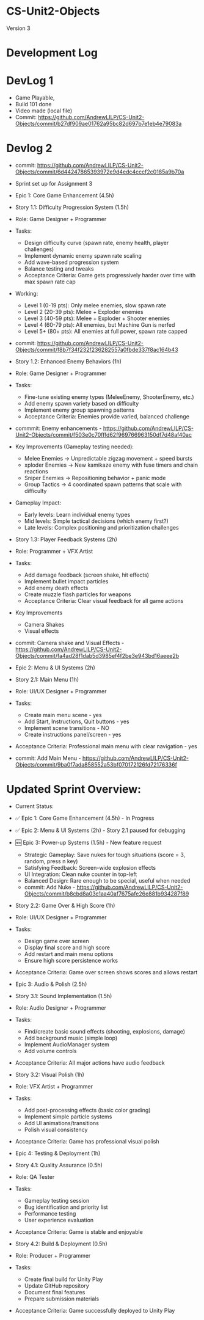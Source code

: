 # CS-Unit2-Objects
 Version 3

 # Development Log
 
 # DevLog 1
- Game Playable, 
- Build 101 done
- Video made (local file)
- Commit: https://github.com/AndrewLILP/CS-Unit2-Objects/commit/b27df909ae01762a95bc82d697b7e1eb4e79083a

 # Devlog 2
- commit: https://github.com/AndrewLILP/CS-Unit2-Objects/commit/6d44247865393972e9d4edc4cccf2c0185a9b70a
- Sprint set up for Assignment 3
- Epic 1: Core Game Enhancement (4.5h)

- Story 1.1: Difficulty Progression System (1.5h)
- Role: Game Designer + Programmer
- Tasks:
    - Design difficulty curve (spawn rate, enemy health, player challenges)
    - Implement dynamic enemy spawn rate scaling
    - Add wave-based progression system
    - Balance testing and tweaks
    - Acceptance Criteria: Game gets progressively harder over time with max spawn rate cap
- Working:
    - Level 1 (0-19 pts): Only melee enemies, slow spawn rate
    - Level 2 (20-39 pts): Melee + Exploder enemies
    - Level 3 (40-59 pts): Melee + Exploder + Shooter enemies
    - Level 4 (60-79 pts): All enemies, but Machine Gun is nerfed
    - Level 5+ (80+ pts): All enemies at full power, spawn rate capped
- commit: https://github.com/AndrewLILP/CS-Unit2-Objects/commit/f8b7f34f232f236282557a0fbde337f8ac164b43

- Story 1.2: Enhanced Enemy Behaviors (1h)
- Role: Game Designer + Programmer
- Tasks:
    - Fine-tune existing enemy types (MeleeEnemy, ShooterEnemy, etc.)
    - Add enemy spawn variety based on difficulty
    - Implement enemy group spawning patterns
    - Acceptance Criteria: Enemies provide varied, balanced challenge
- commmit: Enemy enhancements - https://github.com/AndrewLILP/CS-Unit2-Objects/commit/f503e0c70fffd62f969766963150df7d48af40ac
- Key Improvements (Gameplay testing needed):
    - Melee Enemies → Unpredictable zigzag movement + speed bursts
    - xploder Enemies → New kamikaze enemy with fuse timers and chain reactions
    - Sniper Enemies → Repositioning behavior + panic mode
    - Group Tactics → 4 coordinated spawn patterns that scale with difficulty
- Gameplay Impact:
    - Early levels: Learn individual enemy types
    - Mid levels: Simple tactical decisions (which enemy first?)
    - Late levels: Complex positioning and prioritization challenges
    
- Story 1.3: Player Feedback Systems (2h)
- Role: Programmer + VFX Artist
- Tasks:
    - Add damage feedback (screen shake, hit effects)
    - Implement bullet impact particles
    - Add enemy death effects
    - Create muzzle flash particles for weapons
    - Acceptance Criteria: Clear visual feedback for all game actions
- Key Improvements
    - Camera Shakes
    - Visual effects

- commit: Camera shake and Visual Effects - https://github.com/AndrewLILP/CS-Unit2-Objects/commit/fa4ad28f1dab5d3985ef4f2be3e943bd16aeee2b

- Epic 2: Menu & UI Systems (2h)
- Story 2.1: Main Menu (1h)
- Role: UI/UX Designer + Programmer
- Tasks:
    - Create main menu scene - yes
    - Add Start, Instructions, Quit buttons - yes
    - Implement scene transitions - NO
    - Create instructions panel/screen - yes
- Acceptance Criteria: Professional main menu with clear navigation - yes
- commit: Add Main Menu - https://github.com/AndrewLILP/CS-Unit2-Objects/commit/9ba0f7ada858552a53bf070172126fd72176336f

# Updated Sprint Overview:
- Current Status:
- ✅ Epic 1: Core Game Enhancement (4.5h) - In Progress
- ✅ Epic 2: Menu & UI Systems (2h) - Story 2.1 paused for debugging
- 🆕 Epic 3: Power-up Systems (1.5h) - New feature request
    - Strategic Gameplay: Save nukes for tough situations (score = 3, random, press n key)
    - Satisfying Feedback: Screen-wide explosion effects
    - UI Integration: Clean nuke counter in top-left
    - Balanced Design: Rare enough to be special, useful when needed
    - commit: Add Nuke - https://github.com/AndrewLILP/CS-Unit2-Objects/commit/b8cbd8a03e1aa40af7675afe26e881b934287f89

- Story 2.2: Game Over & High Score (1h)
- Role: UI/UX Designer + Programmer
- Tasks:
    - Design game over screen
    - Display final score and high score
    - Add restart and main menu options
    - Ensure high score persistence works
- Acceptance Criteria: Game over screen shows scores and allows restart

- Epic 3: Audio & Polish (2.5h)
- Story 3.1: Sound Implementation (1.5h)
- Role: Audio Designer + Programmer
- Tasks:
    - Find/create basic sound effects (shooting, explosions, damage)
    - Add background music (simple loop)
    - Implement AudioManager system
    - Add volume controls
- Acceptance Criteria: All major actions have audio feedback

- Story 3.2: Visual Polish (1h)
- Role: VFX Artist + Programmer
- Tasks:
    - Add post-processing effects (basic color grading)
    - Implement simple particle systems
    - Add UI animations/transitions
    - Polish visual consistency
- Acceptance Criteria: Game has professional visual polish

- Epic 4: Testing & Deployment (1h)
- Story 4.1: Quality Assurance (0.5h)
- Role: QA Tester
- Tasks:
    - Gameplay testing session
    - Bug identification and priority list
    - Performance testing
    - User experience evaluation
- Acceptance Criteria: Game is stable and enjoyable

- Story 4.2: Build & Deployment (0.5h)
- Role: Producer + Programmer
- Tasks:
    - Create final build for Unity Play
    - Update GitHub repository
    - Document final features
    - Prepare submission materials
- Acceptance Criteria: Game successfully deployed to Unity Play
